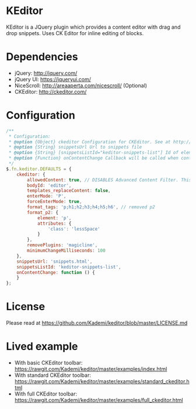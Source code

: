 # KEditor
KEditor is a JQuery plugin which provides a content editor with drag and drop snippets. Uses CK Editor for inline editing of blocks.

# Dependencies
 * jQuery: http://jquery.com/
 * jQuery UI: https://jqueryui.com/
 * NiceScroll: http://areaaperta.com/nicescroll/ (Optional)
 * CKEditor: http://ckeditor.com/

# Configuration
```javascript
/**
 * Configuration:
 * @option {Object} ckeditor Configuration for CKEditor. See at http://docs.ckeditor.com/#!/api/CKEDITOR.config
 * @option {String} snippetsUrl Url to snippets file
 * @option {String} [snippetsListId="keditor-snippets-list"] Id of element which contains snippets. As default, value is "keditor-snippets-list" and KEditor will render snippets sidebar automatically. If you specific other id, only snippets will rendered and put into your element
 * @option {Function} onContentChange Callback will be called when content is changed. Required "onchange" plugin on CKEditor
 */
$.fn.keditor.DEFAULTS = {
    ckeditor: {
        allowedContent: true, // DISABLES Advanced Content Filter. This is so templates with classes are allowed through
        bodyId: 'editor',
        templates_replaceContent: false,
        enterMode: 'P',
        forceEnterMode: true,
        format_tags: 'p;h1;h2;h3;h4;h5;h6', // removed p2
        format_p2: {
            element: 'p',
            attributes: {
                'class': 'lessSpace'
            }
        },
        removePlugins: 'magicline',
        minimumChangeMilliseconds: 100
    },
    snippetsUrl: 'snippets.html',
    snippetsListId: 'keditor-snippets-list',
    onContentChange: function () {
    }
};
```

# License
Please read at https://github.com/Kademi/keditor/blob/master/LICENSE.md

# Lived example
 * With basic CKEditor toolbar: https://rawgit.com/Kademi/keditor/master/examples/index.html
 * With standard CKEditor toolbar: https://rawgit.com/Kademi/keditor/master/examples/standard_ckeditor.html
 * With full CKEditor toolbar: https://rawgit.com/Kademi/keditor/master/examples/full_ckeditor.html
